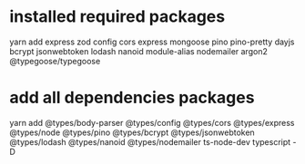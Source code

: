 # installed required packages

yarn add express zod config cors express mongoose pino pino-pretty dayjs bcrypt jsonwebtoken lodash nanoid module-alias nodemailer argon2 @typegoose/typegoose

# add all dependencies packages

yarn add @types/body-parser @types/config @types/cors @types/express @types/node @types/pino @types/bcrypt @types/jsonwebtoken @types/lodash @types/nanoid @types/nodemailer ts-node-dev typescript -D
